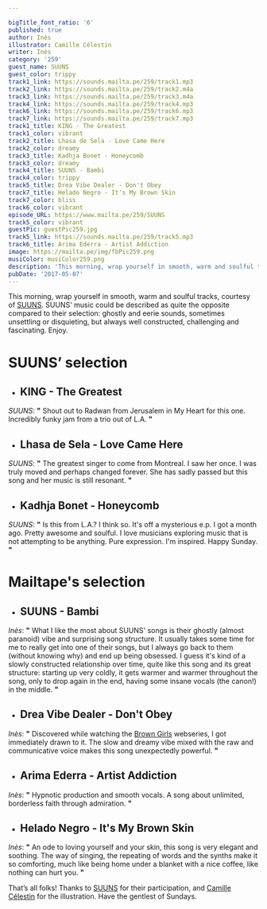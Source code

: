 ```yaml
---

bigTitle_font_ratio: '6'
published: true
author: Inès
illustrator: Camille Célestin
writer: Inès
category: '259'
guest_name: SUUNS
guest_color: trippy
track1_link: https://sounds.mailta.pe/259/track1.mp3
track2_link: https://sounds.mailta.pe/259/track2.m4a
track3_link: https://sounds.mailta.pe/259/track3.m4a
track4_link: https://sounds.mailta.pe/259/track4.mp3
track6_link: https://sounds.mailta.pe/259/track6.mp3
track7_link: https://sounds.mailta.pe/259/track7.mp3
track1_title: KING - The Greatest
track1_color: vibrant
track2_title: Lhasa de Sela - Love Came Here
track2_color: dreamy
track3_title: Kadhja Bonet - Honeycomb
track3_color: dreamy
track4_title: SUUNS - Bambi
track4_color: trippy
track5_title: Drea Vibe Dealer - Don't Obey
track7_title: Helado Negro - It's My Brown Skin
track7_color: bliss
track6_color: vibrant
episode_URL: https://www.mailta.pe/259/SUUNS
track5_color: vibrant
guestPic: guestPic259.jpg
track5_link: https://sounds.mailta.pe/259/track5.mp3
track6_title: Arima Ederra - Artist Addiction
image: https://mailta.pe/img/fbPic259.png
musiColor: musiColor259.png
description: 'This morning, wrap yourself in smooth, warm and soulful tracks, courtesy of SUUNS. SUUNS'' music could be described as quite the opposite: ghostly and eerie sounds, sometimes unsettling or disquieting, but always well constructed, challenging and fascinating.'
pubDate: '2017-05-07'
---
```

This morning, wrap yourself in smooth, warm and soulful tracks, courtesy of [SUUNS](https://www.facebook.com/suunsband/ "Facebook"). SUUNS' music could be described as quite the opposite compared to their selection: ghostly and eerie sounds, sometimes unsettling or disquieting, but always well constructed, challenging and fascinating. Enjoy.


# **SUUNS’ selection**

+ ## KING - The Greatest
_SUUNS_: **"** Shout out to Radwan from Jerusalem in My Heart for this one. Incredibly funky jam from a trio out of L.A. **"** 

+ ## Lhasa de Sela - Love Came Here
_SUUNS_: **"** The greatest singer to come from Montreal. I saw her once. I was truly moved and perhaps changed forever. She has sadly passed but this song and her music is still resonant. **"** 

+ ## Kadhja Bonet - Honeycomb
_SUUNS_: **"** Is this from L.A.? I think so. It's off a mysterious e.p. I got a month ago. Pretty awesome and soulful. I love musicians exploring music that is not attempting to be anything. Pure expression. I'm inspired. Happy Sunday. **"** 



# Mailtape's selection

+ ## SUUNS - Bambi
_Inès_: **"** What I like the most about SUUNS' songs is their ghostly (almost paranoid) vibe and surprising song structure. It usually takes some time for me to really get into one of their songs, but I always go back to them (without knowing why) and end up being obsessed. I guess it's kind of a slowly constructed relationship over time, quite like this song and its great structure: starting up very coldly, it gets warmer and warmer throughout the song, only to drop again in the end, having some insane vocals (the canon!) in the middle. **"**  

+ ## Drea Vibe Dealer - Don't Obey
_Inès_: **"** Discovered while watching the [Brown Girls](http://www.browngirlswebseries.com/episodes/) webseries, I got immediately drawn to it. The slow and dreamy vibe mixed with the raw and communicative voice makes this song unexpectedly powerful. **"** 

+ ## Arima Ederra - Artist Addiction
_Inès_: **"** Hypnotic production and smooth vocals. A song about unlimited, borderless faith through admiration. **"** 

+ ## Helado Negro - It's My Brown Skin
_Inès_: **"** An ode to loving yourself and your skin, this song is very elegant and soothing. The way of singing, the repeating of words and the synths make it so comforting, much like being home under a blanket with a nice coffee, like nothing can hurt you. **"** 


That’s all folks! Thanks to [SUUNS](https://www.facebook.com/suunsband/ "Facebook") for their participation, and [Camille Célestin](http://www.slipontherock.com/ "Website") for the illustration. Have the gentlest of Sundays. 
